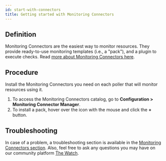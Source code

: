 ```yaml
---
id: start-with-connectors
title: Getting started with Monitoring Connectors
---
```


## Definition

Monitoring Connectors are the easiest way to monitor resources. They provide ready-to-use monitoring templates (i.e., a "pack"), and a plugin to execute checks. Read [more about Monitoring Connectors here](../monitoring/pluginpacks.md).

## Procedure

Install the Monitoring Connectors you need on each poller that will monitor resources using it.

1. To access the Monitoring Connectors catalog, go to **Configuration > Monitoring Connector Manager**.
2. To install a pack, hover over the icon with the mouse and click the **+** button.

## Troubleshooting

In case of a problem, a troubleshooting section is available in the [Monitoring Connectors section](/pp/integrations/plugin-packs/getting-started/how-to-guides/troubleshooting-plugins/). Also, feel free to ask any questions you may have on our community platform [The Watch](https://thewatch.centreon.com/).
